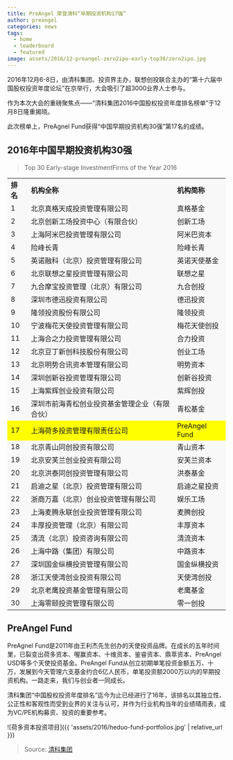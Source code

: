 ```yaml
---
title: PreAngel 荣登清科“早期投资机构17强” 
author: preangel
categories: news
tags:
  - home
  - leaderboard
  - featured
image: assets/2016/12-preangel-zero2ipo-early-top30/zero2ipo.jpg
---
```


2016年12月6-8日，由清科集团、投资界主办，联想创投联合主办的“第十六届中国股权投资年度论坛”在京举行，大会吸引了超3000业界人士参与。

作为本次大会的重磅聚焦点——“清科集团2016中国股权投资年度排名榜单”于12月8日隆重揭晓。

此次榜单上，PreAgnel Fund获得“中国早期投资机构30强”第17名的成绩。

## 2016年中国早期投资机构30强

> Top 30 Early-stage InvestmentFirms of the Year 2016

<div>
   <table width="100%" cellspacing="1" cellpadding="0" border="0" bgcolor="#f8f8f8">
      <tbody>
         <tr>
            <td>
               <b>排名</b>
            </td>
            <td>
               <b>机构全称</b>
            </td>
            <td>
               <b>机构简称</b>
            </td>
         </tr>
         <tr>
            <td>
               1
            </td>
            <td>
               北京真格天成投资管理有限公司
            </td>
            <td>
               真格基金
            </td>
         </tr>
         <tr>
            <td>
               2
            </td>
            <td>
               北京创新工场投资中心（有限合伙） 
            </td>
            <td>
               创新工场
            </td>
         </tr>
         <tr>
            <td>
               3
            </td>
            <td>
               上海阿米巴投资管理有限公司
            </td>
            <td>
               阿米巴资本
            </td>
         </tr>
         <tr>
            <td>
               4
            </td>
            <td>
               险峰长青
            </td>
            <td>
               险峰长青
            </td>
         </tr>
         <tr>
            <td>
               5
            </td>
            <td>
               英诺融科（北京）投资管理有限公司 
            </td>
            <td>
               英诺天使基金
            </td>
         </tr>
         <tr>
            <td>
               6
            </td>
            <td>
               北京联想之星投资管理有限公司
            </td>
            <td>
               联想之星
            </td>
         </tr>
         <tr>
            <td>
               7
            </td>
            <td>
               九合摩宝投资管理（北京）有限公司
            </td>
            <td>
               九合创投
            </td>
         </tr>
         <tr>
            <td>
               8
            </td>
            <td>
               深圳市德迅投资有限公司
            </td>
            <td>
               德迅投资
            </td>
         </tr>
         <tr>
            <td>
               9
            </td>
            <td>
               隆领投资股份有限公司
            </td>
            <td>
               隆领投资
            </td>
         </tr>
         <tr>
            <td>
               10
            </td>
            <td>
               宁波梅花天使投资管理有限公司
            </td>
            <td>
               梅花天使创投
            </td>
         </tr>
         <tr>
            <td>
               11
            </td>
            <td>
               上海合之力投资管理有限公司
            </td>
            <td>
               合力投资
            </td>
         </tr>
         <tr>
            <td>
               12
            </td>
            <td>
               北京豆丁新创科技股份有限公司
            </td>
            <td>
               创业工场
            </td>
         </tr>
         <tr>
            <td>
               13
            </td>
            <td>
               北京明势合讯资本管理有限公司
            </td>
            <td>
               明势资本
            </td>
         </tr>
         <tr>
            <td>
               14
            </td>
            <td>
               深圳创新谷投资管理有限公司
            </td>
            <td>
               创新谷投资
            </td>
         </tr>
         <tr>
            <td>
               15
            </td>
            <td>
               上海紫辉创业投资有限公司
            </td>
            <td>
               紫辉创投
            </td>
         </tr>
         <tr>
            <td>
               16
            </td>
            <td>
               深圳市前海青松创业投资基金管理企业（有限合伙）
            </td>
            <td>
               青松基金
            </td>
         </tr>
         <tr bgcolor="yellow">
            <td>
               17
            </td>
            <td>
               上海荷多投资管理有限责任公司
            </td>
            <td>
               PreAngel Fund
            </td>
         </tr>
         <tr>
            <td>
               18
            </td>
            <td>
               北京青山同创投资有限公司
            </td>
            <td>
               青山资本
            </td>
         </tr>
         <tr>
            <td>
               19
            </td>
            <td>
               北京安芙兰创业投资有限公司
            </td>
            <td>
               安芙兰资本
            </td>
         </tr>
         <tr>
            <td>
               20
            </td>
            <td>
               北京洪泰同创投资管理有限公司
            </td>
            <td>
               洪泰基金
            </td>
         </tr>
         <tr>
            <td>
               21
            </td>
            <td>
               启迪之星（北京）投资管理有限公司
            </td>
            <td>
               启迪之星投资
            </td>
         </tr>
         <tr>
            <td>
               22
            </td>
            <td>
               浙商万嘉（北京）创业投资管理有限公司
            </td>
            <td>
               娱乐工场
            </td>
         </tr>
         <tr>
            <td>
               23
            </td>
            <td>
               上海麦腾永联创业投资管理有限公司
            </td>
            <td>
               麦腾创投
            </td>
         </tr>
         <tr>
            <td>
               24
            </td>
            <td>
               丰厚投资管理（北京）有限公司
            </td>
            <td>
               丰厚资本
            </td>
         </tr>
         <tr>
            <td>
               25
            </td>
            <td>
               清流（北京）投资咨询有限公司
            </td>
            <td>
               清流资本
            </td>
         </tr>
         <tr>
            <td>
               26
            </td>
            <td>
               上海中路（集团）有限公司
            </td>
            <td>
               中路资本
            </td>
         </tr>
         <tr>
            <td>
               27
            </td>
            <td>
               深圳国金纵横投资管理有限公司
            </td>
            <td>
               国金纵横投资
            </td>
         </tr>
         <tr>
            <td>
               28
            </td>
            <td>
               浙江天使湾创业投资有限公司
            </td>
            <td>
               天使湾创投
            </td>
         </tr>
         <tr>
            <td>
               29
            </td>
            <td>
               北京老鹰投资基金管理有限公司
            </td>
            <td>
               老鹰基金
            </td>
         </tr>
         <tr>
            <td>
               30
            </td>
            <td>
               上海零颐投资管理有限公司
            </td>
            <td>
               零一创投
            </td>
         </tr>
      </tbody>
   </table>
</div>

## PreAngel Fund

PreAgnel Fund是2011年由王利杰先生创办的天使投资品牌。在成长的五年时间里，已裂变出荷多资本、喔赢资本、十维资本、鉴睿资本、鼎萃资本、PreAngel USD等多个天使投资基金。PreAngel Fund从创立初期单笔投资金额五万、十万，发展到今天管理六支基金约合6亿人民币，单笔投资额2000万以内的早期投资机构。一路走来，我们与创业者一同成长。

清科集团“中国股权投资年度排名”迄今为止已经进行了16年，该排名以其独立性、公正性和客观性而受到业界的关注与认可，并作为行业机构当年的业绩晴雨表，成为VC/PE机构募资、投资的重要参考。

![荷多资本投资项目]({{ 'assets/2016/heduo-fund-portfolios.jpg' | relative_url }})

> Source: [清科集团](https://pe.pedaily.cn/201612/20161208406442.shtml)
